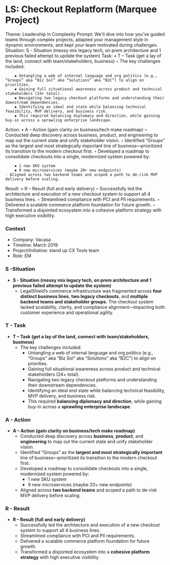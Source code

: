 # LS: Checkout Replatform (Marquee Project)

Theme: Leadership in Complexity
Prompt: We'll dive into how you've guided teams through complex projects, adapted your management style in dynamic environments, and kept your team motivated during challenges.
Situation: S - Situation (messy mix legacy tech, on prem architecture and 1 previous failed attempt to update the system)
Task: • T – Task (get a lay of the land, connect with team/stakeholders, business)
    ◦ The key challenges included:

        ▪ Untangling a web of internal language and org politics (e.g., “Groups” aka “Biz Sol” aka “Solutions” aka “B2C”) to align on priorities.
        ▪ Gaining full situational awareness across product and technical stakeholders (24+ total).
        ▪ Navigating two legacy checkout platforms and understanding their downstream dependencies.
        ▪ Identifying an ideal end state while balancing technical feasibility, MVP delivery, and business risk.
        ▪ This required balancing diplomacy and direction, while gaining buy-in across a sprawling enterprise landscape.
Action: • A – Action (gain clarity on business/tech make roadmap)
    ◦ Conducted deep discovery across business, product, and engineering to map out the current state and unify stakeholder vision.
    ◦ Identified “Groups” as the largest and most strategically important line of business—prioritized its transition to the modern checkout first.
    ◦ Developed a roadmap to consolidate checkouts into a single, modernized system powered by:

        ▪ 1 new SKU system
        ▪ 9 new microservices (maybe 20+ new endpoints)
    ◦ Aligned across two backend teams and scoped a path to de-risk MVP delivery before scaling.
Result: • R – Result (full and early delivery)
    ◦ Successfully led the architecture and execution of a new checkout system to support all 4 business lines.
    ◦ Streamlined compliance with PCI and PII requirements.
    ◦ Delivered a scalable commerce platform foundation for future growth.
    ◦ Transformed a disjointed ecosystem into a cohesive platform strategy with high executive visibility.

### Context

- Company: Vacasa
- Timeline: March 2019
- Project/Initiative: stand up CX Tools team
- Role: EM

### S -Situation

- **S - Situation (messy mix legacy tech, on prem architecture and 1 previous failed attempt to update the system)**
    - LegalShield’s commerce infrastructure was fragmented across **four distinct business lines**, **two legacy checkouts**, and **multiple backend teams and stakeholder groups**. The checkout system lacked scalability, clarity, and compliance alignment—impacting both customer experience and operational agility.

### T - Task

- **T – Task (get a lay of the land, connect with team/stakeholders, business)**
    - The key challenges included:
        - Untangling a web of internal language and org politics (e.g., “Groups” aka “Biz Sol” aka “Solutions” aka “B2C”) to align on priorities.
        - Gaining full situational awareness across product and technical stakeholders (24+ total).
        - Navigating two legacy checkout platforms and understanding their downstream dependencies.
        - Identifying an ideal end state while balancing technical feasibility, MVP delivery, and business risk.
        - This required **balancing diplomacy and direction**, while gaining buy-in across a **sprawling enterprise landscape**.

### A - Action

- **A – Action (gain clarity on business/tech make roadmap)**
    - Conducted deep discovery across **business**, **product**, and **engineering** to map out the current state and unify stakeholder vision.
    - Identified “Groups” as the **largest and most strategically important** line of business—prioritized its transition to the modern checkout first.
    - Developed a roadmap to consolidate checkouts into a single, modernized system powered by:
        - 1 new SKU system
        - 9 new microservices (maybe 20+ new endpoints)
    - Aligned across **two backend teams** and scoped a path to de-risk MVP delivery before scaling.

### R - Result

- **R – Result (full and early delivery)**
    - Successfully led the architecture and execution of a new checkout system to support all 4 business lines.
    - Streamlined compliance with PCI and PII requirements.
    - Delivered a scalable commerce platform foundation for future growth.
    - Transformed a disjointed ecosystem into a **cohesive platform strategy** with high executive visibility.
